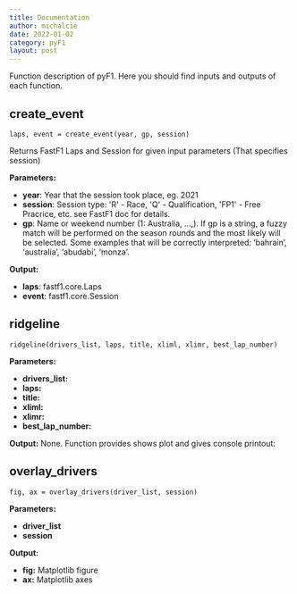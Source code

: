 ```yaml
---
title: Documentation
author: michalcie
date: 2022-01-02
category: pyF1
layout: post
---
```


Function description of pyF1. Here you should find inputs and outputs of each function.

create_event
------------
```
laps, event = create_event(year, gp, session)
```
Returns FastF1 Laps and Session for given input parameters (That specifies session)

 **Parameters:**   
- **year**: Year that the session took place, eg. 2021
- **session**: Session type: 'R' - Race, 'Q' - Qualification, 'FP1' - Free Pracrice, etc. see FastF1 doc for details.
- **gp**: Name or weekend number (1: Australia, …,). If gp is a string, a fuzzy match will be performed on the season rounds and the most likely will be selected.
Some examples that will be correctly interpreted: ‘bahrain’, ‘australia’, ‘abudabi’, ‘monza’.

 **Output:** 
- **laps**: fastf1.core.Laps  
- **event**: fastf1.core.Session  

ridgeline
-----------

```
ridgeline(drivers_list, laps, title, xliml, xlimr, best_lap_number)
```

 **Parameters:**   
- **drivers_list:**
- **laps:**
- **title:**
- **xliml:**
- **xlimr:**
- **best_lap_number:** 

 **Output:**
None. Function provides shows plot and gives console printout:


overlay_drivers
---
```
fig, ax = overlay_drivers(driver_list, session)
```
 **Parameters:**   
- **driver_list**
- **session**

 **Output:**
- **fig:** Matplotlib figure
- **ax:** Matplotlib axes
